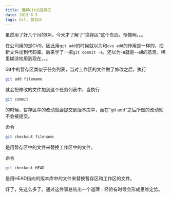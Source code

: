 ```yaml
---
title: 理解Git的暂存区
date: 2013-6-5
tags: Git, 暂存区
---
```


虽然用了好几个月的Git，今天才了解了“换存区”这个东西，惭愧啊。。。

在公司用的是CVS，因此用`git add`的时候就以为和`cvs add`的作用是一样的，把新文件加到代码库。后来学了一招`git commit -a`，还以为-a就是--all的意思。稀里糊涂地用到现在。。。

Git中的暂存区类似于任务列表，当对工作区的文件做了修改之后，执行

```bash
git add filename
```

就会把修改的文件加到这个任务列表中，当执行

```bash
git commit
```

的时候，暂存区中的改动就会提交到版本库中，而在“git add”之后所做的改动就不会被提交。

命令

```bash
git checkout filename
```

是用暂存区中的文件来替换工作区中的文件。

命令

```bash
git checkout HEAD
```

是用HEAD指向的版本库中的文件来替换暂存区和工作区的文件。

好了，先这么多了。通过这件事总结出一个道理：经验有时候会形成思维定势。